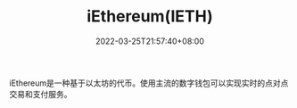 ﻿---
weight: 
title: "iEthereum(IETH)"
description: "iEthereum是一种基于以太坊的代币"
date: 2022-03-25T21:57:40+08:00
lastmod: 2022-03-25T16:45:40+08:00
draft: false
authors: ["Metabd"]
featuredImage: "iethereumieth.webp"
link: ""
tags: ["数字代币","iEthereum(IETH)"]
categories: ["navigation"]
navigation: ["数字代币"]
lightgallery: true
toc: true
pinned: false
recommend: false
recommend1: false
---
iEthereum是一种基于以太坊的代币。使用主流的数字钱包可以实现实时的点对点交易和支付服务。
